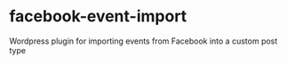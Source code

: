 facebook-event-import
=====================

Wordpress plugin for importing events from Facebook into a custom post type
